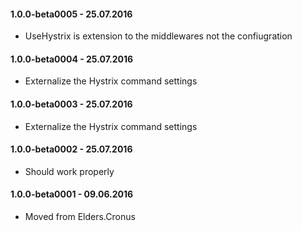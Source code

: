 ﻿#### 1.0.0-beta0005 - 25.07.2016
* UseHystrix is extension to the middlewares not the confiugration

#### 1.0.0-beta0004 - 25.07.2016
* Externalize the Hystrix command settings

#### 1.0.0-beta0003 - 25.07.2016
* Externalize the Hystrix command settings

#### 1.0.0-beta0002 - 25.07.2016
* Should work properly

#### 1.0.0-beta0001 - 09.06.2016
* Moved from Elders.Cronus
